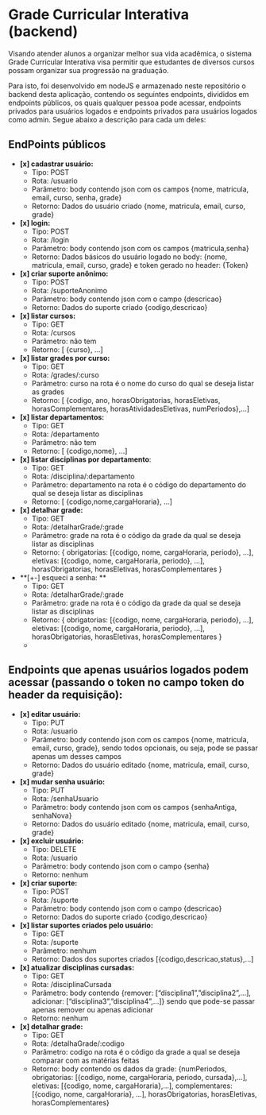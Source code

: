 # Grade Curricular Interativa (backend)

Visando atender alunos a organizar melhor sua vida acadêmica, o sistema Grade Curricular Interativa visa permitir que estudantes de diversos cursos possam organizar sua progressão na graduação.

Para isto, foi desenvolvido em nodeJS e armazenado neste repositório o backend desta aplicação, contendo os seguintes endpoints, divididos em endpoints públicos, os quais qualquer pessoa pode acessar, endpoints privados para usuários logados e endpoints privados para usuários logados como admin. Segue abaixo a descrição para cada um deles:


## EndPoints públicos



*   **[x] cadastrar usuário:**
    *   Tipo: POST
    *   Rota: /usuario
    *   Parâmetro: body contendo json com os campos {nome, matricula, email, curso, senha, grade}
    *   Retorno: Dados do usuário criado {nome, matricula, email, curso, grade}
*   **[x] login:**
    *   Tipo: POST
    *   Rota: /login
    *   Parâmetro: body contendo json com os campos {matricula,senha}
    *   Retorno: Dados básicos do usuário logado no body: {nome, matricula, email, curso, grade} e token gerado no header: {Token}
*   **[x] criar suporte anônimo:**
    *   Tipo: POST
    *   Rota: /suporteAnonimo
    *   Parâmetro: body contendo json com o campo {descricao}
    *   Retorno: Dados do suporte criado {codigo,descricao}
*   **[x] listar cursos:**
    *   Tipo: GET
    *   Rota: /cursos
    *   Parâmetro: não tem
    *   Retorno: [ {curso}, ...]
*   **[x] listar grades por curso:**
    *   Tipo: GET
    *   Rota: /grades/:curso
    *   Parâmetro: curso na rota é o nome do curso do qual se deseja listar as grades
    *   Retorno: [ {codigo, ano, horasObrigatorias, horasEletivas, horasComplementares, horasAtividadesEletivas, numPeriodos},...] 
*   **[x] listar departamentos:**
    *   Tipo: GET
    *   Rota: /departamento
    *   Parâmetro: não tem
    *   Retorno: [ {codigo,nome}, ...]
*   **[x] listar disciplinas por departamento**:
    *   Tipo: GET
    *   Rota: /disciplina/:departamento
    *   Parâmetro: departamento na rota é o código do departamento do qual se deseja listar as disciplinas
    *   Retorno: [ {codigo,nome,cargaHoraria}, ...]
*   **[x] detalhar grade:**
    *   Tipo: GET
    *   Rota: /detalharGrade/:grade
    *   Parâmetro: grade na rota é o código da grade da qual se deseja listar as disciplinas
    *   Retorno: { obrigatorias: [{codigo, nome, cargaHoraria, periodo}, ...], eletivas:  [{codigo, nome, cargaHoraria, periodo}, ...], horasObrigatorias, horasEletivas, horasComplementares }
*   **[+-] esqueci a senha: **
    *   Tipo: GET
    *   Rota: /detalharGrade/:grade
    *   Parâmetro: grade na rota é o código da grade da qual se deseja listar as disciplinas
    *   Retorno: { obrigatorias: [{codigo, nome, cargaHoraria, periodo}, ...], eletivas:  [{codigo, nome, cargaHoraria, periodo}, ...], horasObrigatorias, horasEletivas, horasComplementares }
    *   


## Endpoints que apenas usuários logados podem acessar (passando o token no campo token do header da requisição):



*   **[x] editar usuário:**
    *   Tipo: PUT
    *   Rota: /usuario
    *   Parâmetro: body contendo json com os campos {nome, matricula, email, curso, grade}, sendo todos opcionais, ou seja, pode se passar apenas um desses campos 
    *   Retorno: Dados do usuário editado {nome, matricula, email, curso, grade}
*   **[x] mudar senha usuário:**
    *   Tipo: PUT
    *   Rota: /senhaUsuario
    *   Parâmetro: body contendo json com os campos {senhaAntiga, senhaNova}
    *   Retorno:  Dados do usuário editado {nome, matricula, email, curso, grade}
*   **[x] excluir usuário:**
    *   Tipo: DELETE
    *   Rota: /usuario
    *   Parâmetro: body contendo json com o campo {senha}
    *   Retorno: nenhum
*   **[x] criar suporte:**
    *   Tipo: POST
    *   Rota: /suporte
    *   Parâmetro: body contendo json com o campo {descricao}
    *   Retorno: Dados do suporte criado {codigo,descricao}
*   **[x] listar suportes criados pelo usuário:**
    *   Tipo: GET
    *   Rota: /suporte
    *   Parâmetro: nenhum
    *   Retorno: Dados dos suportes criados  [{codigo,descricao,status},...]
*   **[x] atualizar disciplinas cursadas:**
    *   Tipo: GET
    *   Rota: /disciplinaCursada
    *   Parâmetro: body contendo {remover: [“disciplina1”,”disciplina2”,...], adicionar: [“disciplina3”,”disciplina4”,...]} sendo que pode-se passar apenas remover ou apenas adicionar
    *   Retorno: nenhum
*   **[x] detalhar grade:**
    *   Tipo: GET
    *   Rota: /detalhaGrade/:codigo
    *   Parâmetro: codigo na rota é o código da grade a qual se deseja comparar com as matérias feitas
    *   Retorno: body contendo os dados da grade: {numPeriodos, obrigatorias: [{codigo, nome, cargaHoraria, periodo, cursada},...], eletivas: [{codigo, nome, cargaHoraria},...], complementares: [{codigo, nome, cargaHoraria}, ...], horasObrigatorias, horasEletivas, horasComplementares}